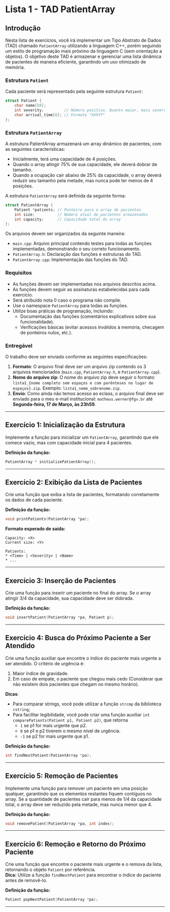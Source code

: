 # Lista 1 - TAD PatientArray

## Introdução

Nesta lista de exercícios, você irá implementar um Tipo Abstrato de Dados (TAD) chamado `PatientArray` utilizando a linguagem C++, porém seguindo um estilo de programação mais próximo da linguagem C (sem orientação a objetos). O objetivo deste TAD é armazenar e gerenciar uma lista dinâmica de pacientes de maneira eficiente, garantindo um uso otimizado de memória.

### Estrutura `Patient`

Cada paciente será representado pela seguinte estrutura `Patient`:

```cpp
struct Patient {
    char name[50];
    int severity;         // Número positivo. Quanto maior, mais severo.
    char arrival_time[6]; // Formato "XXhYY"
};
```

### Estrutura `PatientArray`

A estrutura PatientArray armazenará um array dinâmico de pacientes, com as seguintes características:
* Inicialmente, terá uma capacidade de 4 posições.
* Quando o array atingir 75% de sua capacidade, ele deverá dobrar de tamanho.
* Quando a ocupação cair abaixo de 25% da capacidade, o array deverá reduzir seu tamanho pela metade, mas nunca pode ter menos de 4 posições.

A estrutura `PatientArray` será definida da seguinte forma:

```cpp
struct PatientArray {
    Patient *patients; // Ponteiro para o array de pacientes
    int size;          // Número atual de pacientes armazenados
    int capacity;      // Capacidade total do array
};
```

Os arquivos devem ser organizados da seguinte maneira:
- `main.cpp`: Arquivo principal contendo testes para todas as funções implementadas, demonstrando o seu correto funcionamento.
- `PatientArray.h`: Declaração das funções e estruturas do TAD.
- `PatientArray.cpp`: Implementação das funções do TAD.

### Requisitos
* As funções devem ser implementadas nos arquivos descritos acima.
* As funções devem seguir as assinaturas estabelecidas para cada exercício.
* Será atribuído nota 0 caso o programa não compile.
* Use o namespace `PatientArray` para todas as funções.
* Utilize boas práticas de programação, incluindo:
    - Documentação das funções (comentários explicativos sobre sua funcionalidade).
    - Verificações básicas (evitar acessos inválidos à memória, checagem de ponteiros nulos, etc.).

### Entregável
O trabalho deve ser enviado conforme as seguintes especificações:
1. **Formato**: O arquivo final deve ser um arquivo zip contendo os 3 arquivos mencionados (`main.cpp`, `PatientArray.h`, e `PatientArray.cpp`).
2. **Nome do arquivo zip**: O nome do arquivo zip deve seguir o formato: `lista1_{nome completo sem espaços e com parênteses no lugar de espaços}.zip`. Exemplo: `lista1_nome_sobrenome.zip`.
3. **Envio**: Como ainda não temos acesso ao eclass, o arquivo final deve ser enviado para o meu e-mail institucional: `matheus.werner@fgv.br` até **Segunda-feira, 17 de Março, às 23h59**.

---

## Exercício 1: Inicialização da Estrutura

Implemente a função para inicializar um `PatientArray`, garantindo que ele comece vazio, mas com capacidade inicial para 4 pacientes.

**Definição da função:**
```cpp
PatientArray * initializePatientArray();
```

---

## Exercício 2: Exibição da Lista de Pacientes

Crie uma função que exiba a lista de pacientes, formatando corretamente os dados de cada paciente.

**Definição da função:**
```cpp
void printPatients(PatientArray *pa);
```

**Formato esperado de saída:**
```
Capacity: <X>
Current size: <Y>

Patients:
* <Time> | <Severity> | <Name>
* ...
```

---

## Exercício 3: Inserção de Pacientes

Crie uma função para inserir um paciente no final do array. Se o array atingir 3/4 da capacidade, sua capacidade deve ser dobrada.

**Definição da função:**
```cpp
void insertPatient(PatientArray *pa, Patient p);
```

---

## Exercício 4: Busca do Próximo Paciente a Ser Atendido

Crie uma função auxiliar que encontre o índice do paciente mais urgente a ser atendido. O critério de urgência é:
1. Maior índice de gravidade.
2. Em caso de empate, o paciente que chegou mais cedo (Considerar que não existem dois pacientes que chegam no mesmo horário).

**Dicas**:
* Para comparar strings, você pode utilizar a função `strcmp` da biblioteca `cstring`;
* Para facilitar legibilidade, você pode criar uma função auxiliar `int comparePatients(Patient p1, Patient p2)`, que retorna
  - `1` se p1 for mais urgente que p2.
  - `0` se p1 e p2 tiverem o mesmo nível de urgência.
  - `-1` se p2 for mais urgente que p1.

**Definição da função:**
```cpp
int findNextPatient(PatientArray *pa);
```

---

## Exercício 5: Remoção de Pacientes

Implemente uma função para remover um paciente em uma posição qualquer, garantindo que os elementos restantes fiquem contíguos no array. Se a quantidade de pacientes cair para menos de 1/4 da capacidade total, o array deve ser reduzido pela metade, mas nunca menor que 4.

**Definição da função:**
```cpp
void removePatient(PatientArray *pa, int index);
```

---

## Exercício 6: Remoção e Retorno do Próximo Paciente

Crie uma função que encontre o paciente mais urgente e o remova da lista, retornando o objeto `Patient` por referência.\
**Dica:** Utilize a função `findNextPatient` para encontrar o índice do paciente antes de removê-lo.

**Definição da função:**
```cpp
Patient popNextPatient(PatientArray *pa);
```

---

